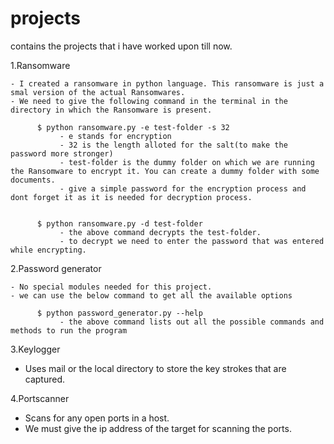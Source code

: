 # projects

contains the projects that i have worked upon till now.



1.Ransomware

    - I created a ransomware in python language. This ransomware is just a smal version of the actual Ransomwares.
    - We need to give the following command in the terminal in the directory in which the Ransomware is present.
    
          $ python ransomware.py -e test-folder -s 32
               - e stands for encryption
               - 32 is the length alloted for the salt(to make the password more stronger)
               - test-folder is the dummy folder on which we are running the Ransomware to encrypt it. You can create a dummy folder with some documents.
               - give a simple password for the encryption process and dont forget it as it is needed for decryption process.
         
         
          $ python ransomware.py -d test-folder
               - the above command decrypts the test-folder.
               - to decrypt we need to enter the password that was entered while encrypting.
               
               
               
               
      

2.Password generator

    - No special modules needed for this project.
    - we can use the below command to get all the available options 
    
          $ python password_generator.py --help
               - the above command lists out all the possible commands and methods to run the program
               
               
3.Keylogger

   - Uses mail or the local directory to store the key strokes that are captured.
   
4.Portscanner

   - Scans for any open ports in a host.
   - We must give the ip address of the target for scanning the ports.
